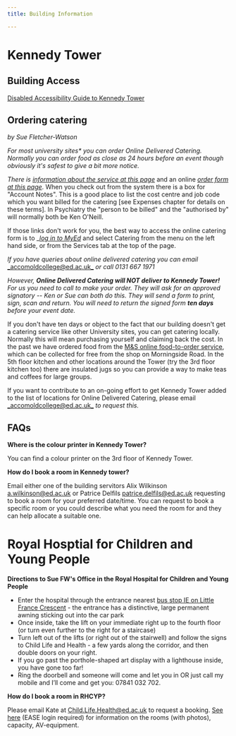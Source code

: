 ```yaml
---
title: Building Information

---
```

# Kennedy Tower

## Building Access

[Disabled Accessibility Guide to Kennedy Tower](https://www.accessable.co.uk/the-university-of-edinburgh/other/access-guides/kennedy-tower "Disabled Accessibility Guide to Kennedy Tower")

## Ordering catering

_by Sue Fletcher-Watson_

_For most university sites* you can order Online Delivered Catering. Normally you can order food as close as 24 hours before an event though obviously it's safest to give a bit more notice._

_There is_ [_information about the service at this page_](https://www.accom.ed.ac.uk/for-staff/delivered-catering/) and an online [_order form at this page_](https://www.catering.accom.ed.ac.uk/KxWebCatering/CurrentBookings.aspx). When you check out from the system there is a box for "Account Notes". This is a good place to list the cost centre and job code which you want billed for the catering \[see Expenses chapter for details on these terms\]. In Psychiatry the "person to be billed" and the "authorised by" will normally both be Ken O'Neill.

If those links don't work for you, the best way to access the online catering form is to _[_log in to MyEd_](https://www.myed.ed.ac.uk/) and select Catering from the menu on the left hand side, or from the Services tab at the top of the page.

_If you have queries about online delivered catering you can email_ [_accomoldcollege@ed.ac.uk_](mailto:accomoldcollege@ed.ac.uk) _or call 0131 667 1971_

_However, **Online Delivered Catering will NOT deliver to Kennedy Tower!** For us you need to call to make your order. They will ask for an approved signatory -- Ken or Sue can both do this. They will send a form to print, sign, scan and return. You will need to return the signed form **ten days** before your event date._

If you don't have ten days or object to the fact that our building doesn't get a catering service like other University sites, you can get catering locally. Normally this will mean purchasing yourself and claiming back the cost. In the past we have ordered food from the [M&S  online food-to-order service](https://www.marksandspencer.com/c/food-to-order/about-our-food-to-order-service), which can be collected for free from the shop on Morningside Road. In the 5th floor kitchen and other locations around the Tower (try the 3rd floor kitchen too) there are insulated jugs so you can provide a way to make teas and coffees for large groups.

If you want to contribute to an on-going effort to get Kennedy Tower added to the list of locations for Online Delivered Catering, please email [_accomoldcollege@ed.ac.uk_](mailto:accomoldcollege@ed.ac.uk) _to request this._

## FAQs

**Where is the colour printer in Kennedy Tower?**

You can find a colour printer on the 3rd floor of Kennedy Tower.

**How do I book a room in Kennedy tower?**

Email either one of the building servitors Alix Wilkinson a.wilkinson@ed.ac.uk or Patrice Delfils [patrice.delfils@ed.ac.uk](patrice.delfils@ed.ac.uk) requesting to book a room for your preferred date/time. You can request to book a specific room or you could describe what you need the room for and they can help allocate a suitable one.

# Royal Hosptial for Children and Young People

**Directions to Sue FW's Office in the Royal Hospital for Children and Young People**

* Enter the hospital through the entrance nearest [bus stop IE on Little France Crescent](https://goo.gl/maps/hLgBKBxd1qDM6rX6A) - the entrance has a distinctive, large permanent awning sticking out into the car park
* Once inside, take the lift on your immediate right up to the fourth floor (or turn even further to the right for a staircase)
* Turn left out of the lifts (or right out of the stairwell) and follow the signs to Child Life and Health - a few yards along the corridor, and then double doors on your right.
* If you go past the porthole-shaped art display with a lighthouse inside, you have gone too far!
* Ring the doorbell and someone will come and let you in OR just call my mobile and I’ll come and get you: 07841 032 702.

**How do I book a room in RHCYP?**

Please email Kate at [Child.Life.Health@ed.ac.uk](mailto:Child.Life.Health@ed.ac.uk) to request a booking. [See here](https://www.ed.ac.uk/inflammation-research/child-life-and-health/staff-students-only/room-booking) (EASE login required) for information on the rooms (with photos), capacity, AV-equipment.
